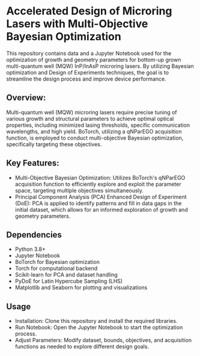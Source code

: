 # Accelerated Design of Microring Lasers with Multi-Objective Bayesian Optimization
This repository contains data and a Jupyter Notebook used for the optimization of growth and geometry parameters for bottom-up grown multi-quantum well (MQW) InP/InAsP microring lasers. By utilizing Bayesian optimization and Design of Experiments techniques, the goal is to streamline the design process and improve device performance.

## Overview:
Multi-quantum well (MQW) microring lasers require precise tuning of various growth and structural parameters to achieve optimal optical properties, including minimized lasing thresholds, specific communication wavelengths, and high yield. BoTorch, utilizing a qNParEGO acquisition function, is employed to conduct multi-objective Bayesian optimization, specifically targeting these objectives.

## Key Features:
- Multi-Objective Bayesian Optimization: Utilizes BoTorch's qNParEGO acquisition function to efficiently explore and exploit the parameter space, targeting multiple objectives simultaneously.
- Principal Component Analysis (PCA) Enhanced Design of Experiment (DoE): PCA is applied to identify patterns and fill in data gaps in the initial dataset, which allows for an informed exploration of growth and geometry parameters.

## Dependencies
- Python 3.8+
- Jupyter Notebook
- BoTorch for Bayesian optimization
- Torch for computational backend
- Scikit-learn for PCA and dataset handling
- PyDoE for Latin Hypercube Sampling (LHS)
- Matplotlib and Seaborn for plotting and visualizations

## Usage
- Installation: Clone this repository and install the required libraries.
- Run Notebook: Open the Jupyter Notebook to start the optimization process.
- Adjust Parameters: Modify dataset, bounds, objectives, and acquisition functions as needed to explore different design goals.

